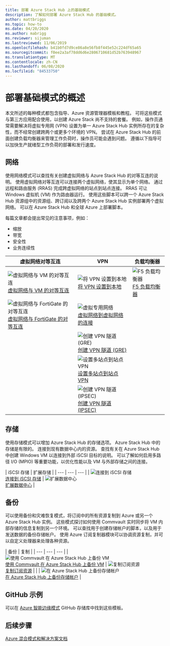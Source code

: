 ```yaml
---
title: 部署 Azure Stack Hub 上的基础模式
description: 了解如何部署 Azure Stack Hub 的基础模式。
author: mattbriggs
ms.topic: how-to
ms.date: 04/20/2020
ms.author: mabrigg
ms.reviewer: sijuman
ms.lastreviewed: 11/06/2019
ms.openlocfilehash: b41b0fd7d9ce86a8e56fb8f445e52c224df65a65
ms.sourcegitcommit: f0ee2a3af78dd6d6e2806710681d52b763948967
ms.translationtype: MT
ms.contentlocale: zh-CN
ms.lasthandoff: 06/08/2020
ms.locfileid: "84533750"
---
```

# <a name="deploy-foundational-patterns-overview"></a>部署基础模式的概述


本文所述的每种模式都包含指导、Azure 资源管理器模板和教程。 可将这些模式与第三方应用配合使用，以创建 Azure Stack 尚不支持的套餐。 例如，操作员通常需要解决将虚拟专用网 (VPN) 设置为单一 Azure Stack Hub 实例所存在的复杂性，而不经常创建跨两个或更多个环境的 VPN。 尝试在 Azure Stack Hub 的前面创建负载均衡器来管理工作负荷时，操作员可能会遇到问题。 遵循以下指导可以加快生产就绪型工作负荷的部署和发行速度。

## <a name="networking"></a>网络

使用网络模式可以查找有关创建虚拟网络与 Azure Stack Hub 的对等互连的说明。 使用虚拟网络对等互连可以连接两个虚拟网络，使其显示为单个网络。 通过远程和路由服务 (RRAS) 完成跨虚拟网络的站点到站点连接。 RRAS 可让 Windows 虚拟机 (VM) 作为路由器运行。 使用这些脚本可以跨一个 Azure Stack Hub 资源组中的资源组、跨订阅以及跨两个 Azure Stack Hub 实例部署两个虚拟网络。 可以在 Azure Stack Hub 和全球 Azure 上部署脚本。 

每篇文章都会提出常见的注意事项，例如： 
- 缩放
- 带宽
- 安全性
- 业务连续性

|  虚拟网络对等互连  |  VPN  |  负载均衡器  |
| --- | --- | --- |
| ![虚拟网络与 VM 的对等互连](media/deploy-foundational-patterns/icon-networking-61-virtual-networks.svg)<br>[虚拟网络与 VM 的对等互连](azure-stack-network-howto-vnet-peering.md) | ![将 VPN 设置到本地](media/deploy-foundational-patterns/icon-networking-63-virtual-network-gateways.svg)<br>[将 VPN 设置到本地](azure-stack-network-howto-vnet-to-onprem.md) | ![F5 负载均衡器](media/deploy-foundational-patterns/icon-networking-62-load-balancers.svg)<br>[F5 负载均衡器](network-howto-f5.md) |
| ![虚拟网络与 FortiGate 的对等互连](media/deploy-foundational-patterns/icon-networking-61-virtual-networks.svg)<br>[虚拟网络与 FortiGate 的对等互连](azure-stack-network-howto-vnet-to-vnet.md) | ![虚拟专用网络](media/deploy-foundational-patterns/icon-networking-63-virtual-network-gateways.svg)<br>[虚拟网络到虚拟网络的连接](azure-stack-network-howto-vnet-to-vnet-stacks.md) |  |
|  | ![创建 VPN 隧道 (GRE)](media/deploy-foundational-patterns/icon-networking-63-virtual-network-gateways.svg)<br>[创建 VPN 隧道 (GRE)](network-howto-vpn-tunnel-gre.md) | |
|  | ![设置多站点到站点 VPN](media/deploy-foundational-patterns/icon-networking-63-virtual-network-gateways.svg)<br>[设置多站点到站点 VPN](network-howto-vpn-tunnel.md) | |
|  | ![创建 VPN 隧道 (IPSEC)](media/deploy-foundational-patterns/icon-networking-63-virtual-network-gateways.svg)<br>[创建 VPN 隧道 (IPSEC)](network-howto-vpn-tunnel-ipsec.md)| |


## <a name="storage"></a>存储

使用存储模式可以增加 Azure Stack Hub 的存储选项。 Azure Stack Hub 中的存储是有限的。 连接到现有数据中心内的资源。 查找有关在 Azure Stack Hub 中创建 Windows VM 以连接到外部 iSCSI 目标的说明。 可以了解如何启用多路径 I/O (MPIO) 等重要功能，以优化性能以及 VM 与外部存储之间的连接。

| iSCSI 存储 | 扩展存储 |
| --- | --- | --- |
| ![连接到 iSCSI 存储](media/deploy-foundational-patterns/icon-storage-87-storage-accounts-classic.svg)<br>[连接到 iSCSI 存储](azure-stack-network-howto-iscsi-storage.md) | ![扩展数据中心](media/deploy-foundational-patterns/icon-storage-88-recovery-services-vaults.svg)<br>[扩展数据中心](azure-stack-network-howto-extend-datacenter.md) |

## <a name="backup"></a>备份

可以使用备份和灾难恢复模式，将订阅中的所有资源复制到 Azure 或另一个 Azure Stack Hub 实例。 这些模式探讨如何使用 Commvault 实时同步将 VM 内部存储的信息复制到另一个环境。 可以查找用于创建存储帐户的脚本，以及用于发送数据的备份存储帐户。 使用 Azure 订阅复制器模块可以协调资源复制，并可以自定义处理器来处理各种资源。 



|  备份  |  复制  |
| --- | --- | --- |
| ![使用 Commvault 在 Azure Stack Hub 上备份 VM](media/deploy-foundational-patterns/icon-storage-100-import-export-jobs.svg)<br>[使用 Commvault 在 Azure Stack Hub 上备份 VM](azure-stack-network-howto-backup-commvault.md) | ![复制订阅资源](media/deploy-foundational-patterns/icon-storage-94-data-box.svg)<br>[复制订阅资源](azure-stack-network-howto-backup-replicator.md) |
|  | ![在 Azure Stack Hub 上备份存储帐户](media/deploy-foundational-patterns/icon-storage-93-storage-sync-services.svg)<br>[在 Azure Stack Hub 上备份存储帐户](azure-stack-network-howto-backup-storage.md)  |

## <a name="github-samples"></a>GitHub 示例

可以在 [Azure 智能边缘模式](https://github.com/Azure-Samples/azure-intelligent-edge-patterns) GitHub 存储库中找到这些模板。

## <a name="next-steps"></a>后续步骤

[Azure 混合模式和解决方案文档](\hybrid\app-solutions)
